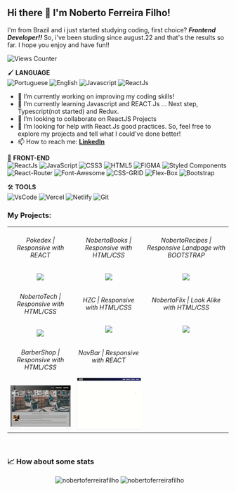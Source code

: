 ## Hi there 👋 I'm Noberto Ferreira Filho!

I'm from Brazil and i just started studying coding, first choice? <em><strong>Frontend Developer!!</strong></em> So, i've been studing since august.22 and that's the results so far. I hope you enjoy and have fun!!


![Views Counter](https://komarev.com/ghpvc/?username=NobertoFerreiraFilho)

🖌 **LANGUAGE** <br />
![Portuguese](https://img.shields.io/badge/-Portuguese-green)
![English](https://img.shields.io/badge/English-blue)
![Javascript](https://img.shields.io/badge/JavaScript-black?logo=Javascript)
![ReactJs](https://img.shields.io/badge/ReactJs-black?logo=react)

- 🔭 I’m currently working on improving my coding skills!
- 🌱 I’m currently learning Javascript and REACT.Js ... Next step, Typescript(not started) and Redux.
- 👯 I’m looking to collaborate on ReactJS Projects
- 🤔 I’m looking for help with React.Js good practices. So, feel free to explore my projects and tell what I could've done better!
- 📫 How to reach me: **[LinkedIn](https://www.linkedin.com/in/nobertofilho)**


🌱 **FRONT-END** <br />
![ReactJs](https://img.shields.io/badge/ReactJs-black?logo=react)
![JavaScript](https://img.shields.io/badge/Javascript-black?logo=javascript)
![CSS3](https://img.shields.io/badge/CSS3-black?logo=CSS3)
![HTML5](https://img.shields.io/badge/HTML5-black?logo=HTML5)
![FIGMA](https://img.shields.io/badge/FIGMA-black?logo=FIGMA)
![Styled Components](https://img.shields.io/badge/Styled%20Components-black?logo=styled-components)
![React-Router](https://img.shields.io/badge/React%20Router-black?logo=react-router)
![Font-Awesome](https://img.shields.io/badge/Font%20awesome-black?logo=font-awesome)
![CSS-GRID](https://img.shields.io/badge/GRID-black?logo=GRID)
![Flex-Box](https://img.shields.io/badge/Flex%20Box-black?logo=Flexbox)
![Bootstrap](https://img.shields.io/badge/Bootstrap-black?logo=Bootstrap)

🛠 **TOOLS** <br />
![VsCode](https://img.shields.io/badge/VSCode-black?logo=visual-studio-code)
![Vercel](https://img.shields.io/badge/Vercel-black?logo=vercel)
![Netlify](https://img.shields.io/badge/Netlify-black?logo=netlify)
![Git](https://img.shields.io/badge/Git-black?logo=git) 

### **My Projects:**
<div align="center">
<table>
  <tr>
    <td align='center'><h6 font-size='5px'>Pokedex | Responsive with REACT</h6><a href="https://github.com/NobertoFerreiraFilho/PokedexNFF" target="_blank"><img src="https://github.com/NobertoFerreiraFilho/PokedexNFF/blob/master/src/image/Pokedex-Homepage.gif" width=240></a></td>
    <td align='center' ><h6>NobertoBooks | Responsive with HTML/CSS</h6><a href="https://github.com/NobertoFerreiraFilho/NobertoBooks-NFF" target="_blank"><img src="https://github.com/NobertoFerreiraFilho/NobertoBooks-NFF/blob/master/img/projeto/NobertoBooks.gif" width=240></a>
    </td>
    <td align='center'><h6>NobertoRecipes | Responsive Landpage with BOOTSTRAP</h6><a href="https://github.com/NobertoFerreiraFilho/NobertoRecipes-bootstrap" target="_blank"><img src="https://github.com/NobertoFerreiraFilho/NobertoRecipes-bootstrap/blob/main/src/img/NobertoRecipes.gif" width=240></a>
    </td>
   </tr>
  <tr>
    <td align='center'><h6>NobertoTech | Responsive with HTML/CSS</h6><a href="https://github.com/NobertoFerreiraFilho/7DC-HTML-CSS" target="_blank"><img src="https://github.com/NobertoFerreiraFilho/7DC-HTML-CSS/blob/main/img/projeto/homepage-NobertoTech.gif" width=240></a></td>
    <td align='center' ><h6>HZC | Responsive with HTML/CSS</h6><a href="https://github.com/NobertoFerreiraFilho/skateApp-flexbox-grid" target="_blank"><img src="https://github.com/NobertoFerreiraFilho/skateApp-flexbox-grid/blob/master/assets/img/HZC-SkateApp_1__AdobeExpress.gif" width=240></a></td>
    <td align='center'><h6>NobertoFlix | Look Alike with HTML/CSS</h6><a href="https://github.com/NobertoFerreiraFilho/Netflix-Clone-page" target="_blank"><img src="https://github.com/NobertoFerreiraFilho/Netflix-Clone-page/blob/master/img/Netflix-clone1.gif" width=240></a></td>
  </tr>
  <tr>
    <td align='center'><h6>BarberShop | Responsive with HTML/CSS</h6><a href="https://github.com/NobertoFerreiraFilho/BarberShopWebsite" target="_blank"><img src="https://github.com/NobertoFerreiraFilho/BarberShopWebsite/blob/master/images/barbershop-alura.gif" width=240></a>
    </td>
    <td align='center'><h6>NavBar | Responsive with REACT</h6><a href="https://github.com/NobertoFerreiraFilho/Responsive-React-Navbar" target="_blank"><img src="https://github.com/NobertoFerreiraFilho/Responsive-React-Navbar/blob/main/public/NavBar.gif" width=240></a></td>
  </tr>
   </table>
</div>
<br/>

###  **📈 How about some stats**
<div align="center">&nbsp;
  <img align="center" src="https://github-readme-stats.vercel.app/api?username=nobertoferreirafilho&show_icons=true&theme=merko" alt="nobertoferreirafilho" height=150px />
  <img align="center" src="https://github-readme-stats.vercel.app/api/top-langs/?username=nobertoferreirafilho&layout=compact&theme=merko" alt="nobertoferreirafilho" height=150px />
</div>
<br/>
  
